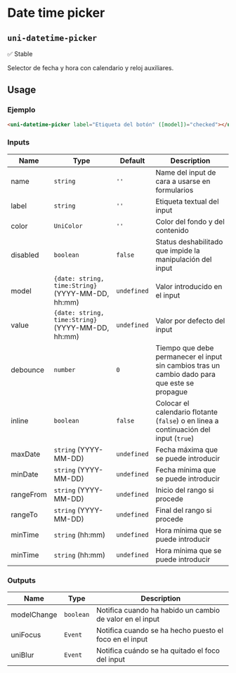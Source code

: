 Date time picker
===================
`uni-datetime-picker`
---
:white_check_mark: Stable

Selector de fecha y hora con calendario y reloj auxiliares.

## Usage

### Ejemplo

```html
<uni-datetime-picker label="Etiqueta del botón" ([model])="checked"></uni-datetime-picker>
```

### Inputs

| Name      | Type                                                | Default | Description 
| ----------- | --------------------------------------------------- | ----------- | -----------
| name        | `string`                                            | `''`        | Name del input de cara a usarse en formularios
| label       | `string`                                            | `''`        | Etiqueta textual del input
| color       | `UniColor`                                          | `''`        | Color del fondo y del contenido
| disabled    | `boolean`                                           | `false`     | Status deshabilitado que impide la manipulación del input
| model       | `{date: string, time:String}` (YYYY-MM-DD, hh:mm)   | `undefined` | Valor introducido en el input
| value       | `{date: string, time:String}` (YYYY-MM-DD, hh:mm)   | `undefined` | Valor por defecto del input
| debounce    | `number`                                            | `0`         | Tiempo que debe permanecer el input sin cambios tras un cambio dado para que este se propague
| inline      | `boolean`                                           | `false`     | Colocar el calendario flotante (`false`) o en linea a continuación del input (`true`)
| maxDate     | `string` (YYYY-MM-DD)                               | `undefined` | Fecha máxima que se puede introducir
| minDate     | `string` (YYYY-MM-DD)                               | `undefined` | Fecha mínima que se puede introducir
| rangeFrom   | `string` (YYYY-MM-DD)                               | `undefined` | Inicio del rango si procede
| rangeTo     | `string` (YYYY-MM-DD)                               | `undefined` | Final del rango si procede
| minTime     | `string` (hh:mm)                                    | `undefined` | Hora mínima que se puede introducir
| minTime     | `string` (hh:mm)                                    | `undefined` | Hora mínima que se puede introducir

### Outputs

| Name          | Type      | Description
| --------------- | --------- | -----------
| modelChange     | `boolean` | Notifica cuando ha habido un cambio de valor en el input
| uniFocus        | `Event`   | Notifica cuando se ha hecho puesto el foco en el input
| uniBlur         | `Event`   | Notifica cuándo se ha quitado el foco del input

